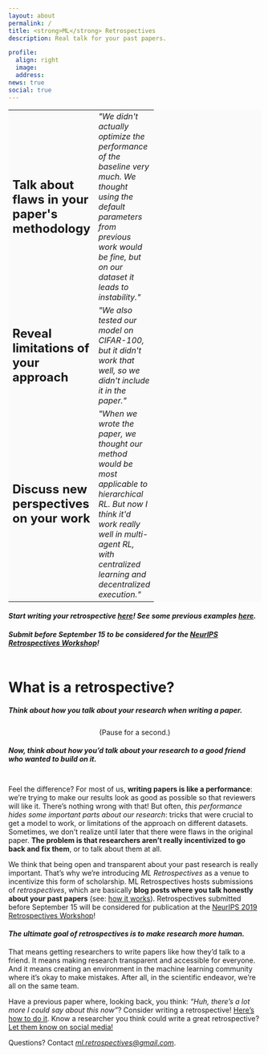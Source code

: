```yaml
---
layout: about
permalink: /
title: <strong>ML</strong> Retrospectives
description: Real talk for your past papers.  

profile:
  align: right
  image: 
  address: 
news: true
social: true
---
```


<table style="background-color: #FAFAFA;">
        <col width="40">
        <col width="100">
        <tr style="border: none;">       
            <td style="border: none;">
            <b> <font size="+2">Talk about flaws in your paper's methodology </font> </b>
            </td>
            <td style="border: none;">
            <i> "We didn't actually optimize the performance of the baseline very much. We thought using the default parameters from previous work would be fine, but on our dataset it leads to instability." </i>   
            </td>                        
        </tr>
        <tr style="border: none;">        
            <td style="border: none;">
            <b><font size="+2">Reveal limitations of your approach</font></b>
            </td>
            <td style="border: none;">
            <i> "We also tested our model on CIFAR-100, but it didn't work that well, so we didn't include it in the paper."</i>
            </td>                      
        </tr>
        <tr style="border: none;">    
        <td style="border: none;">
            <b> <font size="+2">Discuss new perspectives on your work</font></b> 
            </td>
            <td style="border: none;">
            <i> "When we wrote the paper, we thought our method would be most applicable to hierarchical RL. But now I think it'd work really well in multi-agent RL, with centralized learning and decentralized execution."</i>
            </td>  
        </tr>
  </table>   


  
  
#### ***Start writing your retrospective [here](https://ml-retrospectives.github.io/how/)! See some previous examples [here](http://localhost:4000/published_retrospectives/index.html).*** 

#### ***Submit before September 15 to be considered for the [NeurIPS Retrospectives Workshop](https://ml-retrospectives.github.io/neurips2019/)!***

<div style="line-height:40%;">
    <br>
</div>

# What is a retrospective?


#### *Think about how you talk about your research when writing a paper.* 

<div style="line-height:60%;">
    <br>
</div>

<center>
(Pause for a second.)
</center>

#### *Now, think about how you’d talk about your research to a good friend who wanted to build on it.*

<div style="line-height:70%;">
    <br>
</div>

Feel the difference? For most of us, **writing papers is like a performance**: we’re trying to make our results look as good as possible so that reviewers will like it. There’s nothing wrong with that! But often, *this performance hides some important parts about our research*: tricks that were crucial to get a model to work, or limitations of the approach on different datasets. Sometimes, we don’t realize until later that there were flaws in the original paper. **The problem is that researchers aren’t really incentivized to go back and fix them**, or to talk about them at all. 

We think that being open and transparent about your past research is really important. That’s why we’re introducing *ML Retrospectives* as a venue to incentivize this form of scholarship. ML Retrospectives hosts submissions of *retrospectives*, which are basically **blog posts where you talk honestly about your past papers** (see: [how it works](https://ml-retrospectives.github.io/how/)). Retrospectives submitted before September 15 will be considered for publication at the [NeurIPS 2019 Retrospectives Workshop](https://ml-retrospectives.github.io/neurips2019/)!

#### *The ultimate goal of retrospectives is to make research more human.* 
That means getting researchers to write papers like how they’d talk to a friend. It means making research transparent and accessible for everyone. And it means creating an environment in the machine learning community where it’s okay to make mistakes. After all, in the scientific endeavor, we’re all on the same team. 

Have a previous paper where, looking back, you think: *“Huh, there’s a lot more I could say about this now”*? Consider writing a retrospective! [Here’s how to do it](https://ml-retrospectives.github.io/how/). Know a researcher you think could write a great retrospective? [Let them know on social media!](https://twitter.com/mlretrospectiv1)

Questions? Contact *ml.retrospectives@gmail.com*. 



